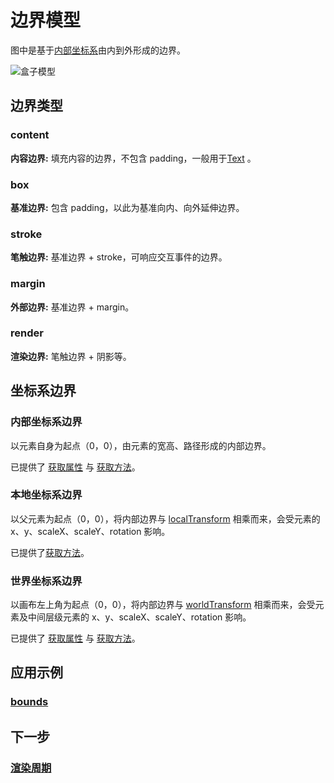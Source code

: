 # 边界模型

图中是基于[内部坐标系](./coordinate#内部坐标-inner)由内到外形成的边界。

![盒子模型](/svg/bounds.svg)

## 边界类型

### content

**内容边界:** 填充内容的边界，不包含 padding，一般用于[Text](/reference/display/Text.md) 。

### box

**基准边界:** 包含 padding，以此为基准向内、向外延伸边界。

### stroke

**笔触边界:** 基准边界 + stroke，可响应交互事件的边界。

### margin

**外部边界:** 基准边界 + margin。

### render

**渲染边界:** 笔触边界 + 阴影等。

## 坐标系边界

### 内部坐标系边界

以元素自身为起点（0，0），由元素的宽高、路径形成的内部边界。

已提供了 [获取属性](/reference/property/bounds.md#boxbounds-iboundsdata) 与 [获取方法](/reference/property/bounds.md#关键方法)。

### 本地坐标系边界

以父元素为起点（0，0），将内部边界与 [localTransform](/reference/property/transform.md#localtransform-imatrixdata) 相乘而来，会受元素的 x、y、scaleX、scaleY、rotation 影响。

已提供了[获取方法](/reference/property/bounds.md#关键方法)。

### 世界坐标系边界

以画布左上角为起点（0，0），将内部边界与 [worldTransform](/reference/property/transform.md#worldtransform-imatrixdata) 相乘而来，会受元素及中间层级元素的 x、y、scaleX、scaleY、rotation 影响。

已提供了 [获取属性](/reference/property/bounds.md#boxbounds-iboundsdata) 与 [获取方法](/reference/property/bounds.md#关键方法)。

## 应用示例

### [bounds](/reference/property/bounds.md)

## 下一步

### [渲染周期](/guide/life/render.md)
